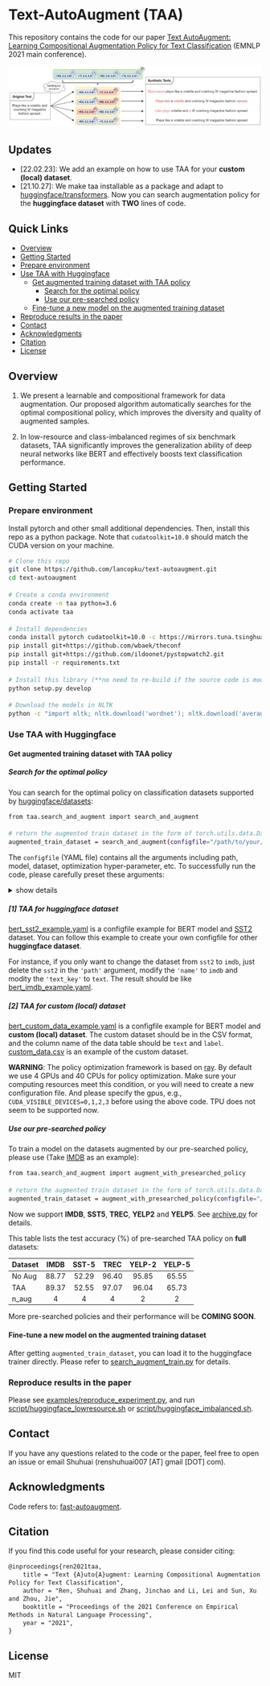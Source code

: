 # Text-AutoAugment (TAA)
This repository contains the code for our paper [Text AutoAugment: Learning Compositional Augmentation Policy for Text Classification](https://arxiv.org/abs/2109.00523) (EMNLP 2021 main conference).

![Overview of IAIS](figures/taa.png)

## Updates
- [22.02.23]: We add an example on how to use TAA for your **custom (local) dataset**.
- [21.10.27]: We make taa installable as a package and adapt to [huggingface/transformers](https://github.com/huggingface/transformers). 
Now you can search augmentation policy for the **huggingface dataset** with **TWO** lines of code.

## Quick Links
* [Overview](#overview)
* [Getting Started](#getting-started)
* [Prepare environment](#prepare-environment)
* [Use TAA with Huggingface](#use-taa-with-huggingface)
  - [Get augmented training dataset with TAA policy](#get-augmented-training-dataset-with-taa-policy)
    * [Search for the optimal policy](#search-for-the-optimal-policy)
    * [Use our pre-searched policy](#use-our-pre-searched-policy)
  - [Fine-tune a new model on the augmented training dataset](#fine-tune-a-new-model-on-the-augmented-training-dataset)
* [Reproduce results in the paper](#reproduce-results-in-the-paper)
* [Contact](#contact)
* [Acknowledgments](#acknowledgments)
* [Citation](#citation)
* [License](#license)

## Overview
1. We  present  a  learnable  and  compositional framework for data augmentation.  Our proposed algorithm automatically searches for the optimal compositional policy, which improves the diversity and quality of augmented samples.

2. In low-resource and class-imbalanced regimes of six benchmark datasets, TAA significantly improves the generalization ability of deep neural networks like  BERT and effectively boosts text classification performance.

## Getting Started

### Prepare environment

Install pytorch and other small additional dependencies. Then, install this repo as a python package. Note that `cudatoolkit=10.0` should match the CUDA version on your machine.

```bash
# Clone this repo
git clone https://github.com/lancopku/text-autoaugment.git
cd text-autoaugment

# Create a conda environment
conda create -n taa python=3.6
conda activate taa

# Install dependencies
conda install pytorch cudatoolkit=10.0 -c https://mirrors.tuna.tsinghua.edu.cn/anaconda/cloud/pytorch
pip install git+https://github.com/wbaek/theconf
pip install git+https://github.com/ildoonet/pystopwatch2.git
pip install -r requirements.txt

# Install this library (**no need to re-build if the source code is modified**)
python setup.py develop

# Download the models in NLTK
python -c "import nltk; nltk.download('wordnet'); nltk.download('averaged_perceptron_tagger'); nltk.download('omw-1.4')"
```

### Use TAA with Huggingface

#### Get augmented training dataset with TAA policy

##### Search for the optimal policy

You can search for the optimal policy on classification datasets supported by [huggingface/datasets](https://huggingface.co/datasets):
```bash
from taa.search_and_augment import search_and_augment

# return the augmented train dataset in the form of torch.utils.data.Dataset
augmented_train_dataset = search_and_augment(configfile="/path/to/your/config.yaml")
```

The `configfile` (YAML file) contains all the arguments including path, model, dataset, optimization hyper-parameter, etc.
To successfully run the code, please carefully preset these arguments:
<details>
<summary>show details</summary>

- `model`:
  - `type`: *backbone model*
- `dataset`:
  - `path`: *Path or name of the dataset*
  - `name`: *Defining the name of the dataset configuration*
  - `data_dir`: *Defining the data_dir of the dataset configuration*
  - `data_files`: *Path(s) to source data file(s)*
  
  **ATTENTION**: All the augments above are used for the `load_dataset()` function in [huggingface/datasets](https://huggingface.co/datasets). Please refer to [link](https://huggingface.co/docs/datasets/v1.12.1/package_reference/loading_methods.html#datasets.load_dataset) for details. 
  - `text_key`: *Used to get text from a data instance (`dict` form in huggingface/datasets. See this [IMDB example](https://huggingface.co/datasets/imdb#data-instances).)*
- `abspath`: *Your working directory*
- `aug`: *Pre-searched policy*. Now we support **IMDB**, **SST5**, **TREC**, **YELP2** and **YELP5**. See [archive.py](taa/archive.py).
- `per_device_train_batch_size`: *Batch size per device for training*
- `per_device_eval_batch_size`: *Batch size per device for evaluation*
- `epoch`: *Training epoch*
- `lr`: *Learning rate*
- `max_seq_length`
- `n_aug`: *Augment each text sample n_aug times*
- `num_op`: *Number of operations per sub-policy*
- `num_policy`: *Number of sub-policy per policy*
- `method`: *Search method (taa)*
- `topN`: *Ensemble topN sub-policy to get final policy*
- `ir`: *Imbalance rate*
- `seed`: *Random seed*
- `trail`: *Trail under current random seed*
- `train`:
  - `npc`: *Number of examples per class in the training dataset*
- `valid`:
  - `npc`: *Number of examples per class in the val dataset*
- `test`:
  - `npc`: *Number of examples per class in the test dataset*
- `num_search`: *Number of optimization iteration*
- `num_gpus`: *Number of GPUs used in RAY*
- `num_cpus`: *Number of CPUs used in RAY*
</details>

##### [1] TAA for huggingface dataset

[bert_sst2_example.yaml](taa/confs/bert_sst2_example.yaml) is a configfile example for BERT model and [SST2](https://huggingface.co/datasets/glue#sst2) dataset. 
You can follow this example to create your own configfile for other **huggingface dataset**. 

For instance, if you only want to change the dataset from `sst2` to `imdb`, just delete the `sst2` in the `'path'` argument, modify the `'name'` to `imdb` and modity the `'text_key'` to `text`. The result should be like [bert_imdb_example.yaml](taa/confs/bert_imdb_example.yaml).

##### [2] TAA for custom (local) dataset

[bert_custom_data_example.yaml](taa/confs/bert_custom_data_example.yaml) is a configfile example for BERT model and **custom (local) dataset**.
The custom dataset should be in the CSV format, and the column name of the data table should be `text` and `label`. [custom_data.csv](taa/data/custom_data.csv) is an example of the custom dataset.

**WARNING**: The policy optimization framework is based on [ray](https://github.com/ray-project/ray). By default we use 4 GPUs and 40 CPUs for policy optimization. Make sure your computing resources meet this condition, or you will need to create a new configuration file. And please specify the gpus, e.g., `CUDA_VISIBLE_DEVICES=0,1,2,3` before using the above code. TPU does not seem to be supported now.   

##### Use our pre-searched policy

To train a model on the datasets augmented by our pre-searched policy, please use (Take [IMDB](https://huggingface.co/datasets/imdb) as an example):
```bash
from taa.search_and_augment import augment_with_presearched_policy

# return the augmented train dataset in the form of torch.utils.data.Dataset
augmented_train_dataset = augment_with_presearched_policy(configfile="/path/to/your/config.yaml")
```

Now we support **IMDB**, **SST5**, **TREC**, **YELP2** and **YELP5**. See [archive.py](taa/archive.py) for details. 

This table lists the test accuracy (%) of pre-searched TAA policy on **full** datasets:

| Dataset |  IMDB | SST-5 |  TREC | YELP-2 | YELP-5 |
|---------|:-----:|:-----:|:-----:|:------:|:------:|
| No Aug  | 88.77 | 52.29 | 96.40 |  95.85 |  65.55 |
| TAA     | 89.37 | 52.55 | 97.07 |  96.04 |  65.73 |
| n_aug   |   4   |   4   |   4   |    2   |    2   |

More pre-searched policies and their performance will be **COMING SOON**. 

#### Fine-tune a new model on the augmented training dataset

After getting `augmented_train_dataset`, you can load it to the huggingface trainer directly. Please refer to [search_augment_train.py](taa/search_augment_train.py) for details. 

### Reproduce results in the paper

Please see [examples/reproduce_experiment.py](examples/reproduce_experiment.py), and run [script/huggingface_lowresource.sh](script/huggingface_lowresource.sh) or [script/huggingface_imbalanced.sh](script/huggingface_imbalanced.sh).

## Contact

If you have any questions related to the code or the paper, feel free to open an issue or email Shuhuai (renshuhuai007 [AT] gmail [DOT] com).

## Acknowledgments
Code refers to: [fast-autoaugment](https://github.com/kakaobrain/fast-autoaugment).

## Citation

If you find this code useful for your research, please consider citing:
```
@inproceedings{ren2021taa,
    title = "Text {A}uto{A}ugment: Learning Compositional Augmentation Policy for Text Classification",
    author = "Ren, Shuhuai and Zhang, Jinchao and Li, Lei and Sun, Xu and Zhou, Jie",
    booktitle = "Proceedings of the 2021 Conference on Empirical Methods in Natural Language Processing",
    year = "2021",
}
```

## License

MIT
